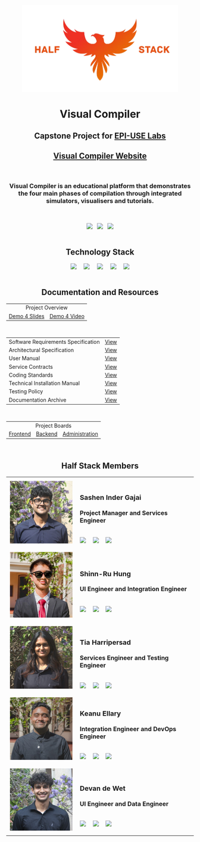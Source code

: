 <div align="center">
    <img src="assets/halfstack.png" width="420" height="auto">
    <br>
    <h1 align="center">Visual Compiler</h1>
    <h2 align="center">Capstone Project for <a href="https://www.epiuselabs.com/">EPI-USE Labs</a></h2>
    <h2 align="center"><a href="https://www.visual-compiler.co.za/">Visual Compiler Website</a></h2>
</div>

<br>

<div align="center">
    <h3 align="center">Visual Compiler is an educational platform that demonstrates the four main phases of compilation through integrated simulators, visualisers and tutorials.</h3>
</div>

<br>
<br>

<div align="center">
    <img src="https://github.com/COS301-SE-2025/Visual-Compiler/actions/workflows/main.yml/badge.svg"> &nbsp;
    <img src="https://codecov.io/gh/COS301-SE-2025/Visual-Compiler/branch/main/graph/badge.svg?flag=backend"> &nbsp;
    <img src="https://img.shields.io/github/issues/COS301-SE-2025/Visual-Compiler?label=Issues">
</div>

<br>

<h2 align="center">Technology Stack</h2>

<div align="center">
    <img src="https://img.shields.io/badge/Svelte-F73C00?style=for-the-badge"> &nbsp;&nbsp;&nbsp;
    <img src="https://img.shields.io/badge/Go-00ADD8?style=for-the-badge"> &nbsp;&nbsp;&nbsp;
    <img src="https://img.shields.io/badge/MongoDB-55AD47?style=for-the-badge"> &nbsp;&nbsp;&nbsp;
    <img src="https://img.shields.io/badge/Docker-1D63ED?style=for-the-badge"> &nbsp;&nbsp;&nbsp;
    <img src="https://img.shields.io/badge/Amazon-FF9C08?style=for-the-badge">
</div>

<br>

<h2 align="center">Documentation and Resources</h2>

<div align="center">
    <table style="border-width: 1px;">
    <tr>
        <td colspan="3" align="center">Project Overview</td>
    </tr>
    <tr>
        <td><a href="https://www.canva.com/design/DAGz64MgHlY/sxAXQf1v8NuPE2XK3Ul20Q/view?utm_content=DAGz64MgHlY&utm_campaign=designshare&utm_medium=link2&utm_source=uniquelinks&utlId=h35f455f73b">Demo 4 Slides</a></td>
        <td><a href="https://drive.google.com/file/d/10CuCgy4wsezJKMnCf2ipH4JdN9SfmhSj/view?usp=sharing">Demo 4 Video</a></td>
    </tr>
    </table>
</div>

<br>

<div align="center">
    <table style="border-width: 1px;">
    <tr>
        <td>Software Requirements Specification</td>
        <td><a href="https://drive.google.com/file/d/15EytKXjgnE-WVOHrF8PX7H9vcrV_uNYD/view?usp=sharing">View</a></td>
    </tr>
    <tr>
        <td>Architectural Specification</td>
        <td><a href="https://drive.google.com/file/d/1jm6trFPui5GSlbyyLVMTeh45a5Nb3Jii/view?usp=sharing">View</a></td>
    </tr>
    <tr>
        <td>User Manual</td>
        <td><a href="https://drive.google.com/file/d/1GHejUyB5W3aPVLFBvzI-kt5ZTXEl4UZ4/view?usp=sharing">View</a></td>
    </tr>
        <tr>
        <td>Service Contracts</td>
        <td><a href="https://drive.google.com/file/d/1BSccaudyK0o8p3Ot7cbbFsPzgLQHEEal/view?usp=sharing">View</a></td>
    </tr>
    <tr>
        <td>Coding Standards</td>
        <td><a href="https://drive.google.com/file/d/1gMkjx20v3id--8wUWDmlei__TC_nlKhW/view?usp=sharing">View</a></td>
    </tr>
    <tr>
        <td>Technical Installation Manual</td>
        <td><a href="https://drive.google.com/file/d/12iGSbdAsCiDCffeyjp1tPmiMDNhjZoiU/view?usp=sharing">View</a></td>
    </tr>
    <tr>
        <td>Testing Policy</td>
        <td><a href="https://drive.google.com/file/d/13AhFizHhbSvmSdfh0Nrr5-TGKcCJ_z-S/view?usp=sharing">View</a></td>
    </tr>
    <tr>
        <td>Documentation Archive</td>
        <td><a href="https://drive.google.com/drive/folders/1Bwf4zI9UTJtxRjaBUjaK8TTudrES6LF0?usp=sharing">View</a></td>
    </tr>
    </table>
</div>

<br>

<div align="center">
    <table style="border-width: 1px;">
    <tr>
        <td colspan="3" align="center">Project Boards</td>
    </tr>
    <tr>
        <td><a href="https://github.com/orgs/COS301-SE-2025/projects/162">Frontend</a></td>
        <td><a href="https://github.com/orgs/COS301-SE-2025/projects/171">Backend</a></td>
        <td><a href="https://github.com/orgs/COS301-SE-2025/projects/173">Administration</a></td>
    </tr>
    </table>
</div>

<br>

<div align="center">
    <h2 align="center">Half Stack Members</h2>
    <table style="border-width: 1px; width: 100%;">
        <tr>
            <td style="vertical-align: middle; padding: 10px;">
                <img src="assets/sashen.jpg" width="200" height="auto" style="object-fit: cover;">
            </td>
            <td style="vertical-align: middle; padding: 10px;">
                <h2><b style="font-size: 18px;">Sashen Inder Gajai</b></h2>
                <h4><b style="font-size: 16px;">Project Manager and Services Engineer</b></h4>
                <br>
                <a href="https://github.com/sashen-tv">
                    <img src="https://img.shields.io/badge/GitHub-010409?style=for-the-badge"></a> &nbsp;&nbsp;&nbsp;
                <a href="https://www.linkedin.com/in/sashen-inder-gajai/">
                    <img src="https://img.shields.io/badge/LinkedIn-007AB5?style=for-the-badge"></a> &nbsp;&nbsp;&nbsp;
                <a href="sashengajai.sg@gmail.com">
                    <img src="https://img.shields.io/badge/GMail-EB483B?style=for-the-badge"></a>
                <br>
            </td>
        </tr>
        <tr>
            <td style="vertical-align: middle; padding: 10px;">
                <img src="assets/austin.jpg" width="200" height="auto" style="object-fit: cover;">
            </td>
            <td style="vertical-align: middle; padding: 10px;">
                <h2><b style="font-size: 18px;">Shinn-Ru Hung</b></h2>
                <h4><b style="font-size: 16px;">UI Engineer and Integration Engineer</b></h4>
                <br>
                <a href="https://github.com/Au5tin-R">
                    <img src="https://img.shields.io/badge/GitHub-010409?style=for-the-badge"></a> &nbsp;&nbsp;&nbsp;
                <a href="https://www.linkedin.com/in/shinn-ru-hung-au5tin-r/">
                    <img src="https://img.shields.io/badge/LinkedIn-007AB5?style=for-the-badge"></a> &nbsp;&nbsp;&nbsp;
                <a href="srhung1231@gmail.com">
                    <img src="https://img.shields.io/badge/GMail-EB483B?style=for-the-badge"></a>
                <br>
            </td>
        </tr>
        <tr>
            <td style="vertical-align: middle; padding: 10px;">
                <img src="assets/tia.jpg" width="200" height="auto" style="object-fit: cover;">
            </td>
            <td style="vertical-align: middle; padding: 10px;">
                <h2><b style="font-size: 18px;">Tia Harripersad</b></h2>
                <h4><b style="font-size: 16px;">Services Engineer and Testing Engineer</b></h4>
                <br>
                <a href="https://github.com/Tia-H">
                    <img src="https://img.shields.io/badge/GitHub-010409?style=for-the-badge"></a> &nbsp;&nbsp;&nbsp;
                <a href="https://www.linkedin.com/in/tia-harripersad-316143356/">
                    <img src="https://img.shields.io/badge/LinkedIn-007AB5?style=for-the-badge"></a> &nbsp;&nbsp;&nbsp;
                <a href="tiaharripersad@gmail.com">
                    <img src="https://img.shields.io/badge/GMail-EB483B?style=for-the-badge"></a>
                <br>
            </td>
        </tr>
        <tr>
            <td style="vertical-align: middle; padding: 10px;">
                <img src="assets/keanu.jpg" width="200" height="auto" style="object-fit: cover;">
            </td>
            <td style="vertical-align: middle; padding: 10px;">
                <h2><b style="font-size: 18px;">Keanu Ellary</b></h2>
                <h4><b style="font-size: 16px;">Integration Engineer and DevOps Engineer</b></h4>
                <br>
                <a href="https://github.com/Keanu-Ellary">
                    <img src="https://img.shields.io/badge/GitHub-010409?style=for-the-badge"></a> &nbsp;&nbsp;&nbsp;
                <a href="https://www.linkedin.com/in/keanu-ellary-187281355/">
                    <img src="https://img.shields.io/badge/LinkedIn-007AB5?style=for-the-badge"></a> &nbsp;&nbsp;&nbsp;
                <a href="ellarykeanu@gmail.com">
                    <img src="https://img.shields.io/badge/GMail-EB483B?style=for-the-badge"></a>
                <br>
            </td>
        </tr>
        <tr>
            <td style="vertical-align: middle; padding: 10px;">
                <img src="assets/devan.jpg" width="200" height="auto" style="object-fit: cover;">
            </td>
            <td style="vertical-align: middle; padding: 10px;">
                <h2><b style="font-size: 18px;">Devan de Wet</b></h2>
                <h4><b style="font-size: 16px;">UI Engineer and Data Engineer</b></h4>
                <br>
                <a href="https://github.com/DevanDewet">
                    <img src="https://img.shields.io/badge/GitHub-010409?style=for-the-badge"></a> &nbsp;&nbsp;&nbsp;
                <a href="https://www.linkedin.com/in/devan-klaassen-750681360/">
                    <img src="https://img.shields.io/badge/LinkedIn-007AB5?style=for-the-badge"></a> &nbsp;&nbsp;&nbsp;
                <a href="devandewet@gmail.com">
                    <img src="https://img.shields.io/badge/GMail-EB483B?style=for-the-badge"></a>
                <br>
            </td>
        </tr>
    </table>
</div>
